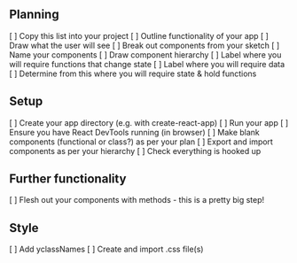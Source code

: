 ## Planning
[ ] Copy this list into your project
[ ] Outline functionality of your app
[ ] Draw what the user will see
[ ] Break out components from your sketch
[ ] Name your components
[ ] Draw component hierarchy
[ ] Label where you will require functions that change state
[ ] Label where you will require data
[ ] Determine from this where you will require state & hold functions

## Setup
[ ] Create your app directory (e.g. with create-react-app)
[ ] Run your app
[ ] Ensure you have React DevTools running (in browser)
[ ] Make blank components (functional or class?) as per your plan
[ ] Export and import components as per your hierarchy
[ ] Check everything is hooked up

## Further functionality
[ ] Flesh out your components with methods - this is a pretty big step!

## Style
[ ] Add yclassNames
[ ] Create and import .css file(s)
